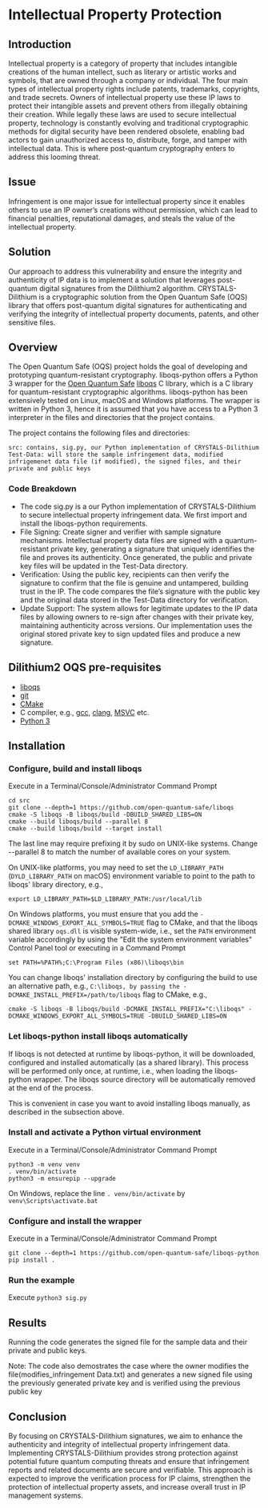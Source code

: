 # Intellectual Property Protection

## Introduction
Intellectual property is a category of property that includes intangible creations of the human intellect, such as literary or artistic works and symbols, that are owned through a company or individual. The four main types of intellectual property rights include patents, trademarks, copyrights, and trade secrets. Owners of intellectual property use these IP laws to protect their intangible assets and prevent others from illegally obtaining their creation. While legally these laws are used to secure intellectual property, technology is constantly evolving and traditional cryptographic methods for digital security have been rendered obsolete, enabling bad actors to gain unauthorized access to, distribute, forge, and tamper with intellectual data. This is where post-quantum cryptography enters to address this looming threat. 

## Issue
Infringement is one major issue for intellectual property since it enables others to use an IP owner’s creations without permission, which can lead to financial penalties, reputational damages, and steals the value of the intellectual property. 

## Solution
Our approach to address this vulnerability and ensure the integrity and authenticity of IP data is to implement a solution that leverages post-quantum digital signatures from the Dilithium2 algorithm. CRYSTALS-Dilithium is a cryptographic solution from the Open Quantum Safe (OQS) library that offers post-quantum digital signatures for authenticating and verifying the integrity of intellectual property documents, patents, and other sensitive files.


## Overview
The Open Quantum Safe (OQS) project holds the goal of developing and prototyping quantum-resistant cryptography. liboqs-python offers a Python 3 wrapper for the [Open Quantum Safe](https://openquantumsafe.org/) [liboqs](https://github.com/open-quantum-safe/liboqs/) C library, which is a C library for quantum-resistant cryptographic algorithms. liboqs-python has been extensively tested on Linux, macOS and Windows platforms. The wrapper is written in Python 3, hence it is assumed that you have access to a Python 3 interpreter in the files and directories that the project contains.

The project contains the following files and directories:

```
src: contains, sig.py, our Python implementation of CRYSTALS-Dilithium
Test-Data: will store the sample infringement data, modified infrigemenet data file (if modified), the signed files, and their private and public keys
```

### Code Breakdown
* The code sig.py is a our Python implementation of CRYSTALS-Dilithium to secure intellectual property infringement data. We first import and install the liboqs-python requirements.
* File Signing: Create signer and verifier with sample signature mechanisms. Intellectual property data files are signed with a quantum-resistant private key, generating a signature that uniquely identifies the file and proves its authenticity. Once generated, the public and private key files will be updated in the Test-Data directory.
* Verification: Using the public key, recipients can then verify the signature to confirm that the file is genuine and untampered, building trust in the IP. The code compares the file’s signature with the public key and the original data stored in the Test-Data directory for verification.
* Update Support: The system allows for legitimate updates to the IP data files by allowing owners to re-sign after changes with their private key, maintaining authenticity across versions. Our implementation uses the original stored private key to sign updated files and produce a new signature.


## Dilithium2 OQS pre-requisites
* [liboqs](https://github.com/open-quantum-safe/liboqs)
* [git](https://git-scm.com/)
* [CMake](https://cmake.org/)
* C compiler, e.g., [gcc](https://gcc.gnu.org/), [clang](https://clang.llvm.org/), [MSVC](https://visualstudio.microsoft.com/vs/) etc.
* [Python 3](https://www.python.org/)


## Installation

### Configure, build and install liboqs

Execute in a Terminal/Console/Administrator Command Prompt

```
cd src
git clone --depth=1 https://github.com/open-quantum-safe/liboqs
cmake -S liboqs -B liboqs/build -DBUILD_SHARED_LIBS=ON
cmake --build liboqs/build --parallel 8
cmake --build liboqs/build --target install
```

The last line may require prefixing it by sudo on UNIX-like systems. Change --parallel 8 to match the number of available cores on your system.

On UNIX-like platforms, you may need to set the `LD_LIBRARY_PATH` (`DYLD_LIBRARY_PATH` on macOS) environment variable to point to the path to liboqs' library directory, e.g.,

```
export LD_LIBRARY_PATH=$LD_LIBRARY_PATH:/usr/local/lib
```

On Windows platforms, you must ensure that you add the `-DCMAKE_WINDOWS_EXPORT_ALL_SYMBOLS=TRUE` flag to CMake, and that the liboqs shared library `oqs.dll` is visible system-wide, i.e., set the `PATH` environment variable accordingly by using the "Edit the system environment variables" Control Panel tool or executing in a Command Prompt

```
set PATH=%PATH%;C:\Program Files (x86)\liboqs\bin
```

You can change liboqs' installation directory by configuring the build to use an alternative path, e.g., `C:\liboqs, by passing the -DCMAKE_INSTALL_PREFIX=/path/to/liboqs` flag to CMake, e.g.,
```
cmake -S liboqs -B liboqs/build -DCMAKE_INSTALL_PREFIX="C:\liboqs" -DCMAKE_WINDOWS_EXPORT_ALL_SYMBOLS=TRUE -DBUILD_SHARED_LIBS=ON
```

### Let liboqs-python install liboqs automatically

If liboqs is not detected at runtime by liboqs-python, it will be downloaded, configured and installed automatically (as a shared library). This process will be performed only once, at runtime, i.e., when loading the liboqs-python wrapper. The liboqs source directory will be automatically removed at the end of the process.

This is convenient in case you want to avoid installing liboqs manually, as described in the subsection above.

### Install and activate a Python virtual environment

Execute in a Terminal/Console/Administrator Command Prompt

```
python3 -m venv venv
. venv/bin/activate
python3 -m ensurepip --upgrade
```

On Windows, replace the line `. venv/bin/activate` by `venv\Scripts\activate.bat`

### Configure and install the wrapper

Execute in a Terminal/Console/Administrator Command Prompt

```
git clone --depth=1 https://github.com/open-quantum-safe/liboqs-python
pip install .
```

### Run the example

Execute `python3 sig.py`

## Results

Running the code generates the signed file for the sample data and their private and public keys.

Note: The code also demostrates the case where the owner modifies the file(modifies_infringement Data.txt) and generates a new signed file using the previously generated private key and is verified using the previous public key

## Conclusion
 By focusing on CRYSTALS-Dilithium signatures, we aim to enhance the authenticity and integrity of intellectual property infringement data. Implementing CRYSTALS-Dilithium  provides strong protection against potential future quantum computing threats and ensure that infringement reports and related documents are secure and verifiable. This approach is expected to improve the verification process for IP claims, strengthen the protection of intellectual property assets, and increase overall trust in IP management systems.
